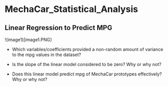 # MechaCar_Statistical_Analysis

## Linear Regression to Predict MPG

!(image1)[image1.PNG]

- Which variables/coefficients provided a non-random amount of variance to the mpg values in the dataset?


- Is the slope of the linear model considered to be zero? Why or why not?


- Does this linear model predict mpg of MechaCar prototypes effectively? Why or why not?
